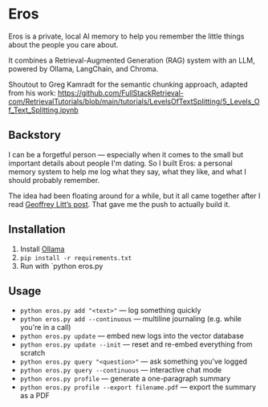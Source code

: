 # Eros
Eros is a private, local AI memory to help you remember the little things about the people you care about.

It combines a Retrieval-Augmented Generation (RAG) system with an LLM, powered by Ollama, LangChain, and Chroma.

Shoutout to Greg Kamradt for the semantic chunking approach, adapted from his work:
https://github.com/FullStackRetrieval-com/RetrievalTutorials/blob/main/tutorials/LevelsOfTextSplitting/5_Levels_Of_Text_Splitting.ipynb

## Backstory  
I can be a forgetful person — especially when it comes to the small but important details about people I'm dating. So I built Eros: a personal memory system to help me log what they say, what they like, and what I should probably remember.

The idea had been floating around for a while, but it all came together after I read [Geoffrey Litt’s post](https://www.geoffreylitt.com/2025/04/12/how-i-made-a-useful-ai-assistant-with-one-sqlite-table-and-a-handful-of-cron-jobs). That gave me the push to actually build it.

## Installation  
1. Install [Ollama](https://github.com/ollama/ollama)  
2. `pip install -r requirements.txt`  
3. Run with `python eros.py <command>

## Usage  
- `python eros.py add "<text>"` — log something quickly  
- `python eros.py add --continuous` — multiline journaling (e.g. while you're in a call)  
- `python eros.py update` — embed new logs into the vector database  
- `python eros.py update --init` — reset and re-embed everything from scratch  
- `python eros.py query "<question>"` — ask something you've logged  
- `python eros.py query --continuous` — interactive chat mode  
- `python eros.py profile` — generate a one-paragraph summary  
- `python eros.py profile --export filename.pdf` — export the summary as a PDF  







